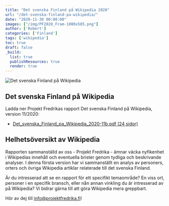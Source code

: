 ```yaml
---
title: "Det svenska Finland på Wikipedia 2020"
url: "/det-svenska-finland-pa-wikipedia/"
date: "2020-11-30 00:00:00"
images: ["/img/PF2020_Fram-1000x585.png"]
author: ['Robert']
categories: ['Finland']
tags: ['wikipedia']
toc: true
draft: false
_build:
  list: true
  publishResources: true
  render: true
---
```


![Det svenska Finland på Wikipedia](/img/PF2020_Fram-1000x585.png)


## Det svenska Finland på Wikipedia

Ladda ner Projekt Fredrikas rapport Det svenska Finland på Wikipedia, version 11/2020:

* [Det\_svenska\_Finland\_pa\_Wikipedia\_2020-11b.pdf (24 sidor)
](/filer/Det_svenska_Finland_pa_Wikipedia_2020-11b.pdf)

## Helhetsöversikt av Wikipedia

Rapporten sammanställd av oss - Projekt Fredrika - ämnar väcka nyfikenhet i Wikipedias innehåll och eventuella brister genom tydliga och beskrivande analyser. I denna första version har vi sammanställt en analys av personers, orters och övriga Wikipedia artiklar relaterade till det svenska Finland.

Är du intresserad att se en rapport för ett specifikt temaområde? En viss ort, personer i en specifik bransch, eller nån annan vinkling du är intresserad av på Wikipedia? Vi bidrar gärna till att göra Wikipedia mera greppbart.

Hör av dej till [info@projektfredrika.fi](mailto:info@projektfredrika.fi)!
